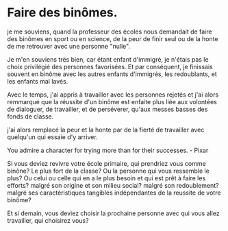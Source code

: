 # Faire des binômes.

je me souviens, quand la professeur des écoles nous demandait de faire des binômes en sport ou en science, de la peur de finir seul ou de la honte de me retrouver avec une personne "nulle".

Je m'en souviens très bien, car étant enfant d'immigré, je n'étais pas le choix privilégié des personnes favorisées. Et par conséquent, je finissais souvent en binôme avec les autres enfants d'immigrés, les redoublants, et les enfants mal lavés.

Avec le temps, j'ai appris à travailler avec les personnes rejetés et j'ai alors remmarqué que la réussite d'un binôme est enfaite plus liée aux volontées de dialoguer, de travailler, et de perséverer, qu'aux messes basses des fonds de classe. 

j'ai alors remplacé la peur et la honte par de la fierté de travailler avec quelqu'un qui essaie d'y arriver.

You admire a character for trying more than for their successes. - Pixar

Si vous deviez revivre votre école primaire, qui prendriez vous comme binône? Le plus fort de la classe? Ou la personne qui vous ressemble le plus? Ou celui ou celle qui en a le plus besoin et qui est prêt à faire les efforts? malgré son origine et son milieu social? malgré son redoublement? malgré ses caractéristiques tangibles indépendantes de la reussite de votre binôme?

Et si demain, vous deviez choisir la prochaine personne avec qui vous allez travailler, qui choisirez vous?
